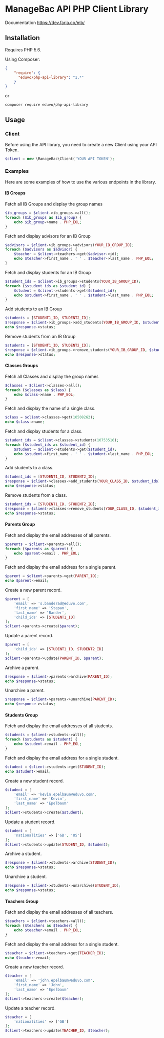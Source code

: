 # ManageBac API PHP Client Library
Documentation https://dev.faria.co/mb/

## Installation
Requires PHP 5.6.

Using Composer:

```json
{
    "require": {
      "eduvo/php-api-library": "1.*"
    }
}
```
or 
```bash
composer require eduvo/php-api-library
```
## Usage
### Client
Before using the API library, you need to create a new Client using your API Token.
```php
$client = new \ManageBac\Client('YOUR API TOKEN');
```
### Examples
Here are some examples of how to use the various endpoints in the library.
#### IB Groups
Fetch all IB Groups and display the group names
```php
$ib_groups = $client->ib_groups->all();
foreach ($ib_groups as $ib_group) {
    echo $ib_group->name . PHP_EOL;
}
```
Fetch and display advisors for an IB Group
```php
$advisors = $client->ib_groups->advisors(YOUR_IB_GROUP_ID);
foreach ($advisors as $advisor) {
    $teacher = $client->teachers->get($advisor->id);
    echo $teacher->first_name . ' ' . $teacher->last_name . PHP_EOL;
}
```
Fetch and display students for an IB Group
```php
$student_ids = $client->ib_groups->students(YOUR_IB_GROUP_ID);
foreach ($student_ids as $student_id) {
    $student = $client->students->get($student_id);
    echo $student->first_name . ' ' . $student->last_name . PHP_EOL;
}
```
Add students to an IB Group
```php
$students = [STUDENT1_ID, STUDENT2_ID];
$response = $client->ib_groups->add_students(YOUR_IB_GROUP_ID, $students);
echo $response->status;
```
Remove students from an IB Group
```php
$students = [STUDENT1_ID, STUDENT2_ID];
$response = $client->ib_groups->remove_students(YOUR_IB_GROUP_ID, $students);
echo $response->status;
```
#### Classes Groups
Fetch all Classes and display the group names
```php
$classes = $client->classes->all();
foreach ($classes as $class) {
    echo $class->name . PHP_EOL;
}
```
Fetch and display the name of a single class.
```php
$class = $client->classes->get(10508262);
echo $class->name;
```
Fetch and display students for a class.
```php
$student_ids = $client->classes->students(10753516);
foreach ($student_ids as $student_id) {
    $student = $client->students->get($student_id);
    echo $student->first_name . ' ' . $student->last_name . PHP_EOL;
}
```
Add students to a class.
```php
$student_ids = [STUDENT1_ID, STUDENT2_ID];
$response = $client->classes->add_students(YOUR_CLASS_ID, $student_ids);
echo $response->status;
```
Remove students from a class.
```php
$student_ids = [STUDENT1_ID, STUDENT2_ID];
$response = $client->classes->remove_students(YOUR_CLASS_ID, $student_ids);
echo $response->status;
```
#### Parents Group
Fetch and display the email addresses of all parents.
```php
$parents = $client->parents->all();
foreach ($parents as $parent) {
    echo $parent->email . PHP_EOL;
}
```
Fetch and display the email address for a single parent.
```php
$parent = $client->parents->get(PARENT_ID);
echo $parent->email;
```
Create a new parent record.
```php
$parent = [
    'email' => 's.banderad@eduvo.com',
    'first_name' => 'Stepan',
    'last_name' => 'Bander',
    'child_ids' => [STUDENT1_ID]
];
$client->parents->create($parent);
```
Update a parent record.
```php
$parent = [
    'child_ids' => [STUDENT1_ID, STUDENT2_ID]
];
$client->parents->update(PARENT_ID, $parent);
```
Archive a parent.
```php
$response = $client->parents->archive(PARENT_ID);
echo $response->status;
```
Unarchive a parent.
```php
$response = $client->parents->unarchive(PARENT_ID);
echo $response->status;
```
#### Students Group
Fetch and display the email addresses of all students.
```php
$students = $client->students->all();
foreach ($students as $student) {
    echo $student->email . PHP_EOL;
}
```
Fetch and display the email address for a single student.
```php
$student = $client->students->get(STUDENT_ID);
echo $student->email;
```
Create a new student record.
```php
$student = [
    'email' => 'kevin.epelbaum@eduvo.com',
    'first_name' => 'Kevin',
    'last_name' => 'Epelbaum'
];
$client->students->create($student);
```
Update a student record.
```php
$student = [
    'nationalities' => ['GB', 'US']
];
$client->students->update(STUDENT_ID, $student);
```
Archive a student.
```php
$response = $client->students->archive(STUDENT_ID);
echo $response->status;
```
Unarchive a student.
```php
$response = $client->students->unarchive(STUDENT_ID);
echo $response->status;
```
#### Teachers Group
Fetch and display the email addresses of all teachers.
```php
$teachers = $client->teachers->all();
foreach ($teachers as $teacher) {
    echo $teacher->email . PHP_EOL;
}
```
Fetch and display the email address for a single student.
```php
$teacher = $client->teachers->get(TEACHER_ID);
echo $teacher->email;
```
Create a new teacher record.
```php
$teacher = [
    'email' => 'john.epelbaum@eduvo.com',
    'first_name' => 'John',
    'last_name' => 'Epelbaum'
];
$client->teachers->create($teacher);
```
Update a teacher record.
```php
$teacher = [
    'nationalities' => ['GB']
];
$client->teachers->update(TEACHER_ID, $teacher);
```

